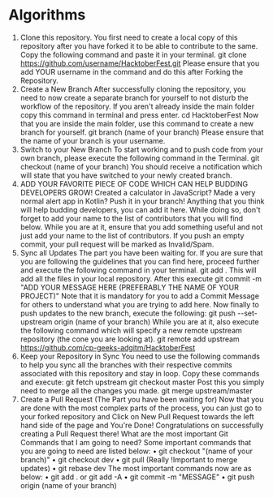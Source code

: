 # Algorithms

1. Clone this repository.
You first need to create a local copy of this repository after you have forked it to be able to contribute to the same. Copy the following command and paste it in your terminal.
git clone https://github.com/username/HacktoberFest.git
Please ensure that you add YOUR username in the command and do this after Forking the Repository.
2. Create a New Branch
After successfully cloning the repository, you need to now create a separate branch for yourself to not disturb the workflow of the repository. If you aren't already inside the main folder copy this command in terminal and press enter.
cd HacktoberFest
Now that you are inside the main folder, use this command to create a new branch for yourself.
git branch (name of your branch)
Please ensure that the name of your branch is your username.
3. Switch to your New Branch
To start working and to push code from your own branch, please execute the following command in the Terminal.
git checkout (name of your branch)
You should receive a notification which will state that you have switched to your newly created branch.
4. ADD YOUR FAVORITE PIECE OF CODE WHICH CAN HELP BUDDING DEVELOPERS GROW!
Created a calculator in JavaScript? Made a very normal alert app in Kotlin? Push it in your branch! Anything that you think will help budding developers, you can add it here. While doing so, don't forget to add your name to the list of contributors that you will find below. While you are at it, ensure that you add something useful and not just add your name to the list of contributors. If you push an empty commit, your pull request will be marked as Invalid/Spam.
5. Sync all Updates
The part you have been waiting for. If you are sure that you are following the guidelines that you can find here, proceed further and execute the following command in your terminal.
git add .
This will add all the files in your local repository. After this execute
git commit -m "ADD YOUR MESSAGE HERE (PREFERABLY THE NAME OF YOUR PROJECT)"
Note that it is mandatory for you to add a Commit Message for others to understand what you are trying to add here. Now finally to push updates to the new branch, execute the following:
git push --set-upstream origin (name of your branch)
While you are at it, also execute the following command which will specify a new remote upstream repository (the cone you are looking at).
git remote add upstream https://github.com/cp-geeks-adgitm/HacktoberFest
6. Keep your Repository in Sync
You need to use the following commands to help you sync all the branches with their respective commits associated with this repository and stay in loop. Copy these commands and execute:
git fetch upstream
git checkout master
Post this you simply need to merge all the changes you made.
git merge upstream/master
6.	Create a Pull Request (The Part you have been waiting for) Now that you are done with the most complex parts of the process, you can just go to your forked repository and Click on New Pull Request towards the left hand side of the page and You're Done! Congratulations on successfully creating a Pull Request there!
What are the most important Git Commands that I am going to need?
Some important commands that you are going to need are listed below:
•	git checkout "(name of your branch)"
•	git checkout dev
•	git pull (Really !Important to merge updates)
•	git rebase dev
The most important commands now are as below:
•	git add . or git add -A
•	git commit -m "MESSAGE"
•	git push origin (name of your branch)
